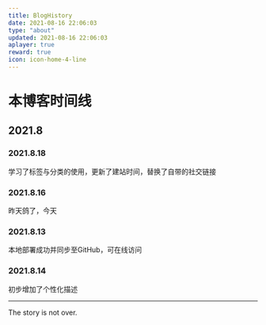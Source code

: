 ```yaml
---
title: BlogHistory
date: 2021-08-16 22:06:03
type: "about"
updated: 2021-08-16 22:06:03
aplayer: true
reward: true
icon: icon-home-4-line
---
```



# 本博客时间线

## 2021.8

### 2021.8.18

学习了标签与分类的使用，更新了建站时间，替换了自带的社交链接

### 2021.8.16

昨天鸽了，今天

### 2021.8.13

本地部署成功并同步至GitHub，可在线访问

### 2021.8.14

初步增加了个性化描述

---

The story is not over.


